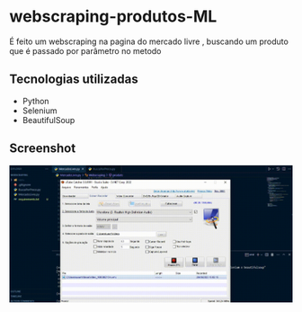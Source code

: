 # webscraping-produtos-ML
É feito um webscraping na pagina do mercado livre , buscando um produto que é passado por parâmetro no metodo

## Tecnologias utilizadas
<ul>
  <li>Python</li>
  <li>Selenium</li>
  <li>BeautifulSoup</li>
</ul>

## Screenshot
<img src="Video_1693062134.gif">

